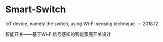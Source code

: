 # Smart-Switch
IoT device, namely the switch, using Wi-Fi sensing technique. -- 2018.12

智能开关——基于Wi-Fi信号感知的智能家庭开关设计

